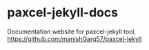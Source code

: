 # paxcel-jekyll-docs
Documentation website for paxcel-jekyll tool. https://github.com/manishGarg57/paxcel-jekyll
